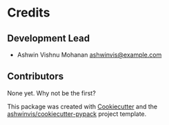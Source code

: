 # Credits

## Development Lead

  - Ashwin Vishnu Mohanan <ashwinvis@example.com>

## Contributors

None yet. Why not be the first?

This package was created with
[Cookiecutter](https://github.com/cookiecutter/cookiecutter) and the
[ashwinvis/cookiecutter-pypack](https://github.com/ashwinvis/cookiecutter-pypack)
project template.
